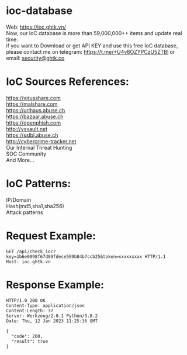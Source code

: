 # ioc-database
Web: https://ioc.ghtk.vn/ <br/>
Now, our IoC database is more than 59,000,000++ items and update real time.<br/>
if you want to Download or get API KEY and use this free IoC database, please contact me on telegram: https://t.me/+U4v8OZYPCzU5ZTBl or email: security@ghtk.co<br/>

# IoC Sources References:
https://virusshare.com <br/>
https://malshare.com <br/>
https://urlhaus.abuse.ch <br/>
https://bazaar.abuse.ch <br/>
https://openphish.com <br/>
http://vxvault.net <br/>
https://sslbl.abuse.ch <br/>
http://cybercrime-tracker.net <br/>
Our Internal Threat Hunting <br/>
SOC Community  <br/>
And More... <br/>

# IoC Patterns:<br/>
IP/Domain <br/>
Hash(md5,sha1,sha256) <br/>
Attack patterns <br/>

# Request Example:
```
GET /api/check_ioc?key=1b6e0098f67d09fdece599b84b7ccb25&token=xxxxxxxxx HTTP/1.1
Host: ioc.ghtk.vn
```

# Response Example:
```
HTTP/1.0 200 OK
Content-Type: application/json
Content-Length: 37
Server: Werkzeug/2.0.1 Python/3.8.2
Date: Thu, 12 Jan 2023 11:25:36 GMT

{
  "code": 200, 
  "result": true
}
```
